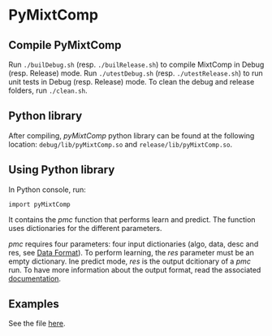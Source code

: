 # PyMixtComp

## Compile PyMixtComp

Run `./builDebug.sh` (resp. `./builRelease.sh`) to compile MixtComp in Debug (resp. Release) mode.
Run `./utestDebug.sh` (resp. `./utestRelease.sh`) to run unit tests in Debug (resp. Release) mode.
To clean the debug and release folders, run `./clean.sh`.

## Python library

After compiling, *pyMixtComp* python library can be found at the following location: `debug/lib/pyMixtComp.so` and `release/lib/pyMixtComp.so`. 

## Using Python library

In Python console, run:

```
import pyMixtComp
```

It contains the *pmc* function that performs learn and predict. The function uses dictionaries for the different parameters.

*pmc* requires four parameters: four input dictionaries (algo, data, desc and res, see [Data Format](../MixtComp/docs/dataFormat.md)). To perform learning, the *res* parameter must be an empty dictionary. Ine predict mode, *res* is the output dcitionary of a *pmc* run. To have more information about the output format, read the associated [documentation](../MixtComp/docs/objectOutput.md).

## Examples

See the file [here](python/pyMixtComp.py).
